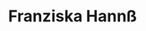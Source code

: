 ---
layout: member
title:  "Franziska Hannß"
slug: hannss
address: >-
    GTV – Gesellschaft für Technische Visualistik mbH
contact: info@technische-visualistik.de
founder: true
competency: Datenvisualisierung mit Individualcharakter
---